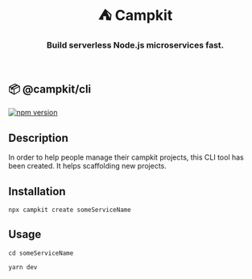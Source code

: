 <h1 align="center"> ⛺ Campkit </h1>
<h3 align="center">Build serverless Node.js microservices fast.</h3>

<br/>

## :package: @campkit/cli

[![npm version](https://badge.fury.io/js/%40campkit%2Fcli.svg)](https://badge.fury.io/js/%40campkit%2Fcli)

## Description

In order to help people manage their campkit projects, this CLI tool has been created. It helps scaffolding new projects.

## Installation

```shell
npx campkit create someServiceName
```

## Usage

```shell
cd someServiceName
```

```shell
yarn dev
```
